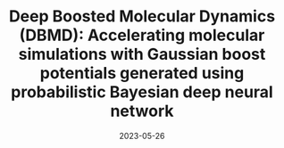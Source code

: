 ---
title: "Deep Boosted Molecular Dynamics (DBMD): Accelerating molecular simulations with Gaussian boost potentials generated using probabilistic Bayesian deep neural network"
date: "2023-05-26"
authors: "Do, H and Miao, Y"
reviewers: "Alkislar I, Freitas N, Macdonald CB, Fraser J"
image: "/static/img/reviews/2023_do.png"

peer-review:
 - biorxiv_version: "2023.03.25.534210v2"
 - prereview_beta: "doi-10.1101-2023.03.25.534210"
---